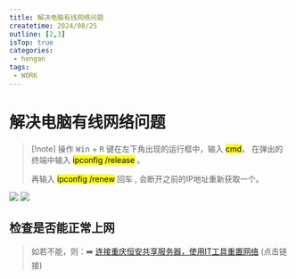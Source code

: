 ```yaml
---
title: 解决电脑有线网络问题
createtime: 2024/08/25
outline: [2,3]
isTop: true
categories:
 - hengan
tags:
 - WORK
---
```


# 解决电脑有线网络问题

> [!note] 操作
> <kbd data-windows-keyboard-key="windows">Win</kbd> + <kbd>R</kbd> 键在左下角出现的运行框中，输入 <mark>cmd</mark>， 在弹出的终端中输入 <mark>ipconfig /release</mark> 。
> <p/>
> 再输入 <mark>ipconfig /renew</mark> 回车 , 会断开之前的IP地址重新获取一个。

<img src="https://gitee.com/zhangjunjiee/article-images/raw/master/images/202408252050618.png"/>


<img src="https://gitee.com/zhangjunjiee/article-images/raw/master/images/202408252049534.png"/>

## 检查是否能正常上网

> 如若不能，则：➡️ [连接重庆恒安共享服务器，使用IT工具重置网络](./360net) (点击链接)